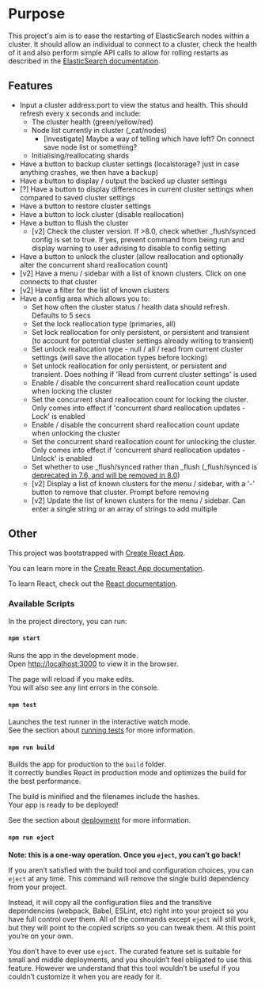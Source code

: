 # Purpose

This project's aim is to ease the restarting of ElasticSearch nodes within a cluster. It should allow an individual to connect to a cluster, check the health of it and also perform simple API calls to allow for rolling restarts as described in the [ElasticSearch documentation](https://www.elastic.co/guide/en/elasticsearch/reference/current/restart-cluster.html).

## Features

- Input a cluster address:port to view the status and health. This should refresh every x seconds and include:
  - The cluster health (green/yellow/red)
  - Node list currently in cluster (_cat/nodes)
    - [Investigate] Maybe a way of telling which have left? On connect save node list or something?
  - Initialising/reallocating shards
- Have a button to backup cluster settings (localstorage? just in case anything crashes, we then have a backup)
- Have a button to display / output the backed up cluster settings
- [?] Have a button to display differences in current cluster settings when compared to saved cluster settings
- Have a button to restore cluster settings
- Have a button to lock cluster (disable reallocation)
- Have a button to flush the cluster
  - [v2] Check the cluster version. If >8.0, check whether _flush/synced config is set to true. If yes, prevent command from being run and display warning to user advising to disable to config setting
- Have a button to unlock the cluster (allow reallocation and optionally alter the concurrent shard reallocation count)
- [v2] Have a menu / sidebar with a list of known clusters. Click on one connects to that cluster
- [v2] Have a filter for the list of known clusters
- Have a config area which allows you to:
  - Set how often the cluster status / health data should refresh. Defaults to 5 secs
  - Set the lock reallocation type (primaries, all)
  - Set lock reallocation for only persistent, or persistent and transient (to account for potential cluster settings already writing to transient)
  - Set unlock reallocation type - null / all / read from current cluster settings (will save the allocation types before locking)
  - Set unlock reallocation for only persistent, or persistent and transient. Does nothing if 'Read from current cluster settings' is used
  - Enable / disable the concurrent shard reallocation count update when locking the cluster
  - Set the concurrent shard reallocation count for locking the cluster. Only comes into effect if 'concurrent shard reallocation updates - Lock' is enabled
  - Enable / disable the concurrent shard reallocation count update when unlocking the cluster
  - Set the concurrent shard reallocation count for unlocking the cluster. Only comes into effect if 'concurrent shard reallocation updates - Unlock' is enabled
  - Set whether to use _flush/synced rather than \_flush (_flush/synced is [deprecated in 7.6, and will be removed in 8.0](https://www.elastic.co/guide/en/elasticsearch/reference/current/indices-synced-flush-api.html))
  - [v2] Display a list of known clusters for the menu / sidebar, with a '-' button to remove that cluster. Prompt before removing
  - [v2] Update the list of known clusters for the menu / sidebar. Can enter a single string or an array of strings to add multiple

## Other

This project was bootstrapped with [Create React App](https://github.com/facebook/create-react-app).

You can learn more in the [Create React App documentation](https://facebook.github.io/create-react-app/docs/getting-started).

To learn React, check out the [React documentation](https://reactjs.org/).

### Available Scripts

In the project directory, you can run:

#### `npm start`

Runs the app in the development mode.\
Open [http://localhost:3000](http://localhost:3000) to view it in the browser.

The page will reload if you make edits.\
You will also see any lint errors in the console.

#### `npm test`

Launches the test runner in the interactive watch mode.\
See the section about [running tests](https://facebook.github.io/create-react-app/docs/running-tests) for more information.

#### `npm run build`

Builds the app for production to the `build` folder.\
It correctly bundles React in production mode and optimizes the build for the best performance.

The build is minified and the filenames include the hashes.\
Your app is ready to be deployed!

See the section about [deployment](https://facebook.github.io/create-react-app/docs/deployment) for more information.

#### `npm run eject`

**Note: this is a one-way operation. Once you `eject`, you can’t go back!**

If you aren’t satisfied with the build tool and configuration choices, you can `eject` at any time. This command will remove the single build dependency from your project.

Instead, it will copy all the configuration files and the transitive dependencies (webpack, Babel, ESLint, etc) right into your project so you have full control over them. All of the commands except `eject` will still work, but they will point to the copied scripts so you can tweak them. At this point you’re on your own.

You don’t have to ever use `eject`. The curated feature set is suitable for small and middle deployments, and you shouldn’t feel obligated to use this feature. However we understand that this tool wouldn’t be useful if you couldn’t customize it when you are ready for it.
